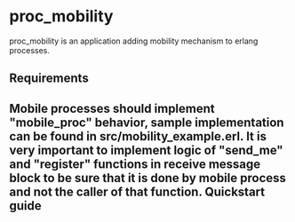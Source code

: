 proc_mobility
=============
proc_mobility is an application adding mobility mechanism to erlang processes.

Requirements
-------------------
Mobile processes should implement "mobile_proc" behavior, sample implementation can be found in src/mobility_example.erl. 
It is very important to implement logic of "send_me" and "register" functions in receive message block to be sure that it is done by mobile process and not the caller of that function.
Quickstart guide
---------------- 
